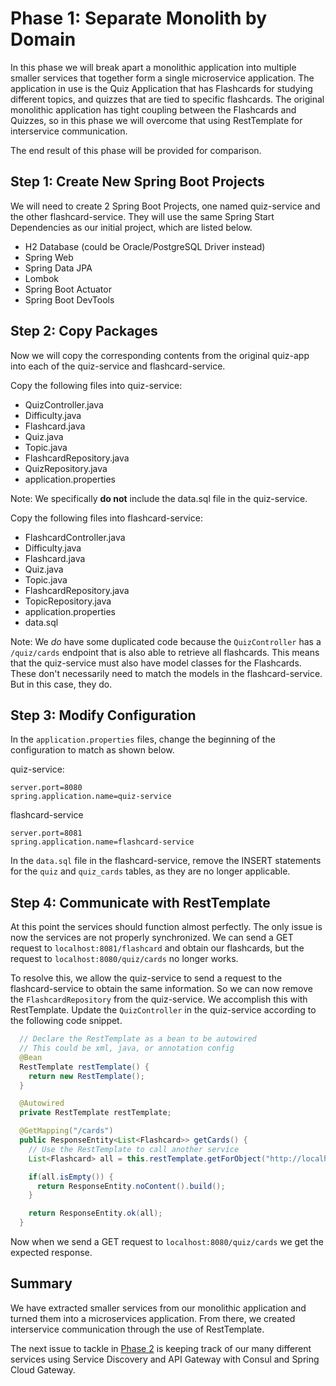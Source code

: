 # Phase 1: Separate Monolith by Domain

In this phase we will break apart a monolithic application into multiple smaller services that together form a single microservice application. The application in use is the Quiz Application that has Flashcards for studying different topics, and quizzes that are tied to specific flashcards. The original monolithic application has tight coupling between the Flashcards and Quizzes, so in this phase we will overcome that using RestTemplate for interservice communication.

The end result of this phase will be provided for comparison.

## Step 1: Create New Spring Boot Projects

We will need to create 2 Spring Boot Projects, one named quiz-service and the other flashcard-service. They will use the same Spring Start Dependencies as our initial project, which are listed below.

* H2 Database (could be Oracle/PostgreSQL Driver instead)
* Spring Web
* Spring Data JPA
* Lombok
* Spring Boot Actuator
* Spring Boot DevTools

## Step 2: Copy Packages

Now we will copy the corresponding contents from the original quiz-app into each of the quiz-service and flashcard-service.

Copy the following files into quiz-service:
* QuizController.java
* Difficulty.java
* Flashcard.java
* Quiz.java
* Topic.java
* FlashcardRepository.java
* QuizRepository.java
* application.properties

Note: We specifically **do not** include the data.sql file in the quiz-service.

Copy the following files into flashcard-service:
* FlashcardController.java
* Difficulty.java
* Flashcard.java
* Quiz.java
* Topic.java
* FlashcardRepository.java
* TopicRepository.java
* application.properties
* data.sql

Note: We *do* have some duplicated code because the `QuizController` has a `/quiz/cards` endpoint that is also able to retrieve all flashcards. This means that the quiz-service must also have model classes for the Flashcards. These don't necessarily need to match the models in the flashcard-service. But in this case, they do.

## Step 3: Modify Configuration

In the `application.properties` files, change the beginning of the configuration to match as shown below.

quiz-service:
```properties
server.port=8080
spring.application.name=quiz-service
```

flashcard-service
```properties
server.port=8081
spring.application.name=flashcard-service
```

In the `data.sql` file in the flashcard-service, remove the INSERT statements for the `quiz` and `quiz_cards` tables, as they are no longer applicable.

## Step 4: Communicate with RestTemplate

At this point the services should function almost perfectly. The only issue is now the services are not properly synchronized. We can send a GET request to `localhost:8081/flashcard` and obtain our flashcards, but the request to `localhost:8080/quiz/cards` no longer works.

To resolve this, we allow the quiz-service to send a request to the flashcard-service to obtain the same information. So we can now remove the `FlashcardRepository` from the quiz-service.
We accomplish this with RestTemplate. Update the `QuizController` in the quiz-service according to the following code snippet.

```java
  // Declare the RestTemplate as a bean to be autowired
  // This could be xml, java, or annotation config
  @Bean
  RestTemplate restTemplate() {
    return new RestTemplate();
  }

  @Autowired
  private RestTemplate restTemplate;

  @GetMapping("/cards")
  public ResponseEntity<List<Flashcard>> getCards() {
    // Use the RestTemplate to call another service
    List<Flashcard> all = this.restTemplate.getForObject("http://localhost:8081/flashcard", List.class);

    if(all.isEmpty()) {
      return ResponseEntity.noContent().build();
    }

    return ResponseEntity.ok(all);
  }
```

Now when we send a GET request to `localhost:8080/quiz/cards` we get the expected response.

## Summary

We have extracted smaller services from our monolithic application and turned them into a microservices application. From there, we created interservice communication through the use of RestTemplate.

The next issue to tackle in [Phase 2](../phase2) is keeping track of our many different services using Service Discovery and API Gateway with Consul and Spring Cloud Gateway.
